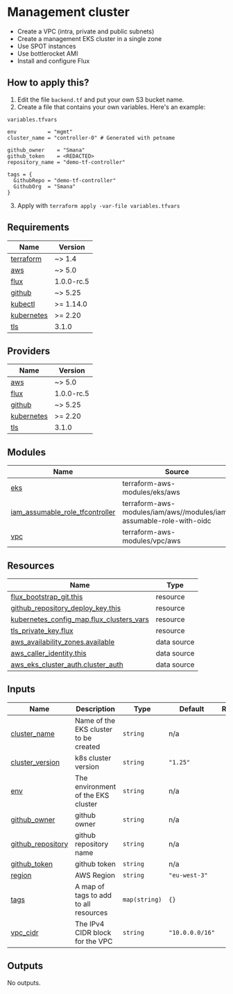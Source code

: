 # Management cluster


* Create a VPC (intra, private and public subnets)
* Create a management EKS cluster in a single zone
* Use SPOT instances
* Use bottlerocket AMI
* Install and configure Flux

## How to apply this?

1. Edit the file `backend.tf` and put your own S3 bucket name.
2. Create a file that contains your own variables. Here's an example:

`variables.tfvars`

```hcl
env          = "mgmt"
cluster_name = "controller-0" # Generated with petname

github_owner    = "Smana"
github_token    = <REDACTED>
repository_name = "demo-tf-controller"

tags = {
  GithubRepo = "demo-tf-controller"
  GithubOrg  = "Smana"
}
```

3. Apply with `terraform apply -var-file variables.tfvars`


<!-- BEGINNING OF PRE-COMMIT-TERRAFORM DOCS HOOK -->
## Requirements

| Name | Version |
|------|---------|
| <a name="requirement_terraform"></a> [terraform](#requirement\_terraform) | ~> 1.4 |
| <a name="requirement_aws"></a> [aws](#requirement\_aws) | ~> 5.0 |
| <a name="requirement_flux"></a> [flux](#requirement\_flux) | 1.0.0-rc.5 |
| <a name="requirement_github"></a> [github](#requirement\_github) | ~> 5.25 |
| <a name="requirement_kubectl"></a> [kubectl](#requirement\_kubectl) | >= 1.14.0 |
| <a name="requirement_kubernetes"></a> [kubernetes](#requirement\_kubernetes) | >= 2.20 |
| <a name="requirement_tls"></a> [tls](#requirement\_tls) | 3.1.0 |

## Providers

| Name | Version |
|------|---------|
| <a name="provider_aws"></a> [aws](#provider\_aws) | ~> 5.0 |
| <a name="provider_flux"></a> [flux](#provider\_flux) | 1.0.0-rc.5 |
| <a name="provider_github"></a> [github](#provider\_github) | ~> 5.25 |
| <a name="provider_kubernetes"></a> [kubernetes](#provider\_kubernetes) | >= 2.20 |
| <a name="provider_tls"></a> [tls](#provider\_tls) | 3.1.0 |

## Modules

| Name | Source | Version |
|------|--------|---------|
| <a name="module_eks"></a> [eks](#module\_eks) | terraform-aws-modules/eks/aws | ~> 19.4 |
| <a name="module_iam_assumable_role_tfcontroller"></a> [iam\_assumable\_role\_tfcontroller](#module\_iam\_assumable\_role\_tfcontroller) | terraform-aws-modules/iam/aws//modules/iam-assumable-role-with-oidc | 5.9.2 |
| <a name="module_vpc"></a> [vpc](#module\_vpc) | terraform-aws-modules/vpc/aws | ~> 4.0 |

## Resources

| Name | Type |
|------|------|
| [flux_bootstrap_git.this](https://registry.terraform.io/providers/fluxcd/flux/1.0.0-rc.5/docs/resources/bootstrap_git) | resource |
| [github_repository_deploy_key.this](https://registry.terraform.io/providers/integrations/github/latest/docs/resources/repository_deploy_key) | resource |
| [kubernetes_config_map.flux_clusters_vars](https://registry.terraform.io/providers/hashicorp/kubernetes/latest/docs/resources/config_map) | resource |
| [tls_private_key.flux](https://registry.terraform.io/providers/hashicorp/tls/3.1.0/docs/resources/private_key) | resource |
| [aws_availability_zones.available](https://registry.terraform.io/providers/hashicorp/aws/latest/docs/data-sources/availability_zones) | data source |
| [aws_caller_identity.this](https://registry.terraform.io/providers/hashicorp/aws/latest/docs/data-sources/caller_identity) | data source |
| [aws_eks_cluster_auth.cluster_auth](https://registry.terraform.io/providers/hashicorp/aws/latest/docs/data-sources/eks_cluster_auth) | data source |

## Inputs

| Name | Description | Type | Default | Required |
|------|-------------|------|---------|:--------:|
| <a name="input_cluster_name"></a> [cluster\_name](#input\_cluster\_name) | Name of the EKS cluster to be created | `string` | n/a | yes |
| <a name="input_cluster_version"></a> [cluster\_version](#input\_cluster\_version) | k8s cluster version | `string` | `"1.25"` | no |
| <a name="input_env"></a> [env](#input\_env) | The environment of the EKS cluster | `string` | n/a | yes |
| <a name="input_github_owner"></a> [github\_owner](#input\_github\_owner) | github owner | `string` | n/a | yes |
| <a name="input_github_repository"></a> [github\_repository](#input\_github\_repository) | github repository name | `string` | n/a | yes |
| <a name="input_github_token"></a> [github\_token](#input\_github\_token) | github token | `string` | n/a | yes |
| <a name="input_region"></a> [region](#input\_region) | AWS Region | `string` | `"eu-west-3"` | no |
| <a name="input_tags"></a> [tags](#input\_tags) | A map of tags to add to all resources | `map(string)` | `{}` | no |
| <a name="input_vpc_cidr"></a> [vpc\_cidr](#input\_vpc\_cidr) | The IPv4 CIDR block for the VPC | `string` | `"10.0.0.0/16"` | no |

## Outputs

No outputs.
<!-- END OF PRE-COMMIT-TERRAFORM DOCS HOOK -->
